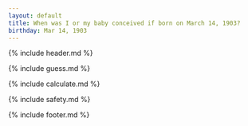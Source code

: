 ```yaml
---
layout: default
title: When was I or my baby conceived if born on March 14, 1903?
birthday: Mar 14, 1903
---
```


{% include header.md %}

{% include guess.md %}

{% include calculate.md %}

{% include safety.md %}

{% include footer.md %}



